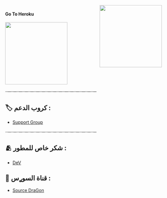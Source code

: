 <img src="https://telegra.ph/file/3976bbe38bcc08673415e.jpg" align="right" width="200" height="200"/>





<h4>Go To Heroku</h4>
<a href="https://heroku.com/deploy?template=https://github.com/alhajjim/tlgraph"><img src="https://img.shields.io/badge/Deploy%20To%20Heroku-blueviolet?style=for-the-badge&logo=heroku" width="200""/></a>

┈─┈─┈─┈─┈─┈─┈─┈─┈─┈─┈─┈─┈─┈─┈─┈─

## 🏷 كروب الدعم :

- [Support Group](https://t.me/MUSICSOURCEDRAGON)

┈─┈─┈─┈─┈─┈─┈─┈─┈─┈─┈─┈─┈─┈─┈─┈─

## 🫂 شكر خاص للمطور :

- [DeV](https://t.me/ku_kx)

## 📂 قناة السوࢪس :

- [Source DraGon](https://t.me/YY8GG)

